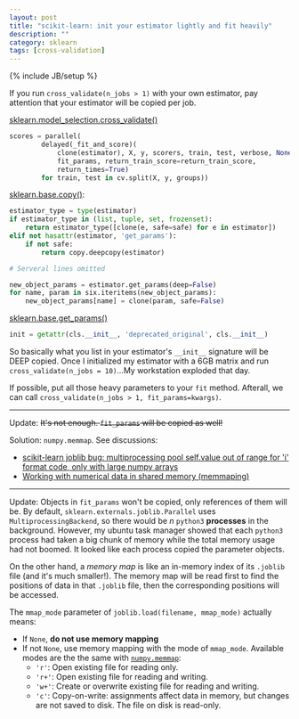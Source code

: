 ```yaml
---
layout: post
title: "scikit-learn: init your estimator lightly and fit heavily"
description: ""
category: sklearn
tags: [cross-validation]
---
```

{% include JB/setup %}

If you run `cross_validate(n_jobs > 1)` with your own estimator, pay attention that your estimator will be copied per job.

[sklearn.model_selection.cross_validate()](https://github.com/scikit-learn/scikit-learn/blob/a24c8b464d094d2c468a16ea9f8bf8d42d949f84/sklearn/model_selection/_validation.py#L203)

```python
scores = parallel(
        delayed(_fit_and_score)(
            clone(estimator), X, y, scorers, train, test, verbose, None,
            fit_params, return_train_score=return_train_score,
            return_times=True)
        for train, test in cv.split(X, y, groups))
```

[sklearn.base.copy()](https://github.com/scikit-learn/scikit-learn/blob/a24c8b464d094d2c468a16ea9f8bf8d42d949f84/sklearn/base.py#L30):

```python
estimator_type = type(estimator)
if estimator_type in (list, tuple, set, frozenset):
    return estimator_type([clone(e, safe=safe) for e in estimator])
elif not hasattr(estimator, 'get_params'):
    if not safe:
        return copy.deepcopy(estimator)

# Serveral lines omitted

new_object_params = estimator.get_params(deep=False)
for name, param in six.iteritems(new_object_params):
    new_object_params[name] = clone(param, safe=False)
```

[sklearn.base.get_params()](https://github.com/scikit-learn/scikit-learn/blob/a24c8b464d094d2c468a16ea9f8bf8d42d949f84/sklearn/base.py#L187)

```python
init = getattr(cls.__init__, 'deprecated_original', cls.__init__)
```

So basically what you list in your estimator's `__init__` signature will be DEEP copied. Once I initialized my estimator with a 6GB matrix and run `cross_validate(n_jobs = 10)`...My workstation exploded that day.

If possible, put all those heavy parameters to your `fit` method. Afterall, we can call `cross_validate(n_jobs > 1, fit_params=kwargs)`.

-----

Update: <del>It's not enough. `fit_params` will be copied as well!</del>

Solution: `numpy.memmap`. See discussions:

- [scikit-learn joblib bug: multiprocessing pool self.value out of range for 'i' format code, only with large numpy arrays](https://stackoverflow.com/a/24411581)
- [Working with numerical data in shared memory (memmaping)](https://pythonhosted.org/joblib/parallel.html#working-with-numerical-data-in-shared-memory-memmaping)

-----

Update: Objects in `fit_params` won't be copied, only references of them will be. By default, `sklearn.externals.joblib.Parallel` uses `MultiprocessingBackend`, so there would be $n$ `python3` **processes** in the background. However, my ubuntu task manager showed that each `python3` process had taken a big chunk of memory while the total memory usage had not boomed. It looked like each process copied the parameter objects.

On the other hand, a *memory map* is like an in-memory index of its `.joblib` file (and it's much smaller!). The memory map will be read first to find the positions of data in that `.joblib` file, then the corresponding positions will be accessed.

The `mmap_mode` parameter of `joblib.load(filename, mmap_mode)` actually means:

- If `None`, **do not use memory mapping**
- If not `None`, use memory mapping with the mode of `mmap_mode`. Available modes are the the same with [`numpy.memmap`](https://docs.scipy.org/doc/numpy/reference/generated/numpy.memmap.html):
    - `'r'`: Open existing file for reading only.
    - `'r+'`: Open existing file for reading and writing.
    - `'w+'`: Create or overwrite existing file for reading and writing.
    - `'c'`: Copy-on-write: assignments affect data in memory, but changes are not saved to disk. The file on disk is read-only.